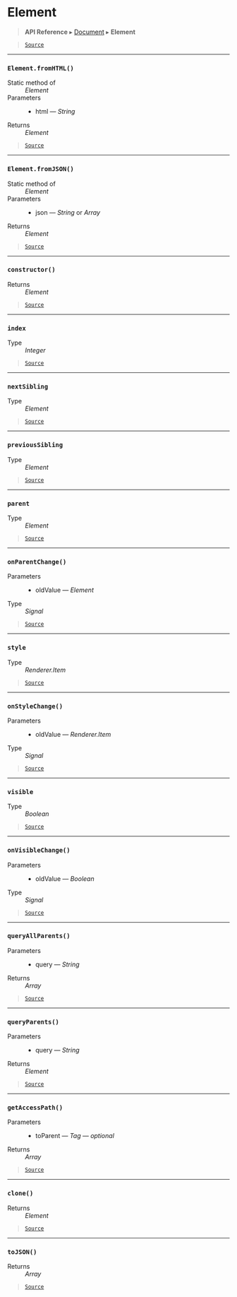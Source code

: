 # Element

> **API Reference** ▸ [Document](/api/document.md) ▸ **Element**

<!-- toc -->

> [`Source`](https://github.com/Neft-io/neft/blob/84b6f631cb7da8d11a91298a98dc55e3838efef6/src/document/element/element.litcoffee)


* * * 

### `Element.fromHTML()`

<dl><dt>Static method of</dt><dd><i>Element</i></dd><dt>Parameters</dt><dd><ul><li>html — <i>String</i></li></ul></dd><dt>Returns</dt><dd><i>Element</i></dd></dl>


> [`Source`](https://github.com/Neft-io/neft/blob/84b6f631cb7da8d11a91298a98dc55e3838efef6/src/document/element/element.litcoffee#element-elementfromhtmlstring-html)


* * * 

### `Element.fromJSON()`

<dl><dt>Static method of</dt><dd><i>Element</i></dd><dt>Parameters</dt><dd><ul><li>json — <i>String</i> or <i>Array</i></li></ul></dd><dt>Returns</dt><dd><i>Element</i></dd></dl>


> [`Source`](https://github.com/Neft-io/neft/blob/84b6f631cb7da8d11a91298a98dc55e3838efef6/src/document/element/element.litcoffee#element-elementfromjsonarraystring-json)


* * * 

### `constructor()`

<dl><dt>Returns</dt><dd><i>Element</i></dd></dl>


> [`Source`](https://github.com/Neft-io/neft/blob/84b6f631cb7da8d11a91298a98dc55e3838efef6/src/document/element/element.litcoffee#element-elementconstructor)


* * * 

### `index`

<dl><dt>Type</dt><dd><i>Integer</i></dd></dl>


> [`Source`](https://github.com/Neft-io/neft/blob/84b6f631cb7da8d11a91298a98dc55e3838efef6/src/document/element/element.litcoffee#integer-elementindex)


* * * 

### `nextSibling`

<dl><dt>Type</dt><dd><i>Element</i></dd></dl>


> [`Source`](https://github.com/Neft-io/neft/blob/84b6f631cb7da8d11a91298a98dc55e3838efef6/src/document/element/element.litcoffee#element-elementnextsibling)


* * * 

### `previousSibling`

<dl><dt>Type</dt><dd><i>Element</i></dd></dl>


> [`Source`](https://github.com/Neft-io/neft/blob/84b6f631cb7da8d11a91298a98dc55e3838efef6/src/document/element/element.litcoffee#element-elementprevioussibling)


* * * 

### `parent`

<dl><dt>Type</dt><dd><i>Element</i></dd></dl>


> [`Source`](https://github.com/Neft-io/neft/blob/84b6f631cb7da8d11a91298a98dc55e3838efef6/src/document/element/element.litcoffee#element-elementparent)


* * * 

### `onParentChange()`

<dl><dt>Parameters</dt><dd><ul><li>oldValue — <i>Element</i></li></ul></dd><dt>Type</dt><dd><i>Signal</i></dd></dl>


> [`Source`](https://github.com/Neft-io/neft/blob/84b6f631cb7da8d11a91298a98dc55e3838efef6/src/document/element/element.litcoffee#signal-elementonparentchangeelement-oldvalue)


* * * 

### `style`

<dl><dt>Type</dt><dd><i>Renderer.Item</i></dd></dl>


> [`Source`](https://github.com/Neft-io/neft/blob/84b6f631cb7da8d11a91298a98dc55e3838efef6/src/document/element/element.litcoffee#rendereritem-elementstyle)


* * * 

### `onStyleChange()`

<dl><dt>Parameters</dt><dd><ul><li>oldValue — <i>Renderer.Item</i></li></ul></dd><dt>Type</dt><dd><i>Signal</i></dd></dl>


> [`Source`](https://github.com/Neft-io/neft/blob/84b6f631cb7da8d11a91298a98dc55e3838efef6/src/document/element/element.litcoffee#signal-elementonstylechangerendereritem-oldvalue)


* * * 

### `visible`

<dl><dt>Type</dt><dd><i>Boolean</i></dd></dl>


> [`Source`](https://github.com/Neft-io/neft/blob/84b6f631cb7da8d11a91298a98dc55e3838efef6/src/document/element/element.litcoffee#boolean-elementvisible)


* * * 

### `onVisibleChange()`

<dl><dt>Parameters</dt><dd><ul><li>oldValue — <i>Boolean</i></li></ul></dd><dt>Type</dt><dd><i>Signal</i></dd></dl>


> [`Source`](https://github.com/Neft-io/neft/blob/84b6f631cb7da8d11a91298a98dc55e3838efef6/src/document/element/element.litcoffee#signal-elementonvisiblechangeboolean-oldvalue)


* * * 

### `queryAllParents()`

<dl><dt>Parameters</dt><dd><ul><li>query — <i>String</i></li></ul></dd><dt>Returns</dt><dd><i>Array</i></dd></dl>


> [`Source`](https://github.com/Neft-io/neft/blob/84b6f631cb7da8d11a91298a98dc55e3838efef6/src/document/element/element.litcoffee#array-elementqueryallparentsstring-query)


* * * 

### `queryParents()`

<dl><dt>Parameters</dt><dd><ul><li>query — <i>String</i></li></ul></dd><dt>Returns</dt><dd><i>Element</i></dd></dl>


> [`Source`](https://github.com/Neft-io/neft/blob/84b6f631cb7da8d11a91298a98dc55e3838efef6/src/document/element/element.litcoffee#element-elementqueryparentsstring-query)


* * * 

### `getAccessPath()`

<dl><dt>Parameters</dt><dd><ul><li>toParent — <i>Tag</i> — <i>optional</i></li></ul></dd><dt>Returns</dt><dd><i>Array</i></dd></dl>


> [`Source`](https://github.com/Neft-io/neft/blob/84b6f631cb7da8d11a91298a98dc55e3838efef6/src/document/element/element.litcoffee#array-elementgetaccesspathtag-toparent)


* * * 

### `clone()`

<dl><dt>Returns</dt><dd><i>Element</i></dd></dl>


> [`Source`](https://github.com/Neft-io/neft/blob/84b6f631cb7da8d11a91298a98dc55e3838efef6/src/document/element/element.litcoffee#element-elementclone)


* * * 

### `toJSON()`

<dl><dt>Returns</dt><dd><i>Array</i></dd></dl>


> [`Source`](https://github.com/Neft-io/neft/blob/84b6f631cb7da8d11a91298a98dc55e3838efef6/src/document/element/element.litcoffee#array-elementtojson)

